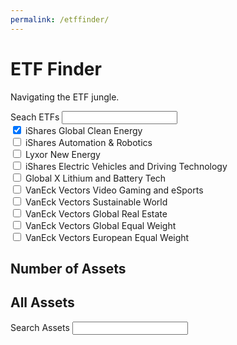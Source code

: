 ```yaml
---
permalink: /etffinder/
---
```



<div id="book-search-container">
    <title>ETF Finder</title>
    <h1>ETF Finder</h1>
    <p class="subtitle">Navigating the ETF jungle.</p>
    Seach ETFs <input type="text">
    <div class='flexbox' id='buttons'>
        <div>
            <input type="checkbox" role="switch" value='ICLN' name="iShares Global Clean Energy" checked='true' class='stockInput'>
            iShares Global Clean Energy
        </div>
        <div>
            <input type="checkbox" role="switch" value='RBOT' name="iShares Automation & Robotics
" class='stockInput'>
            iShares Automation & Robotics
        </div>
        <div>
            <input type="checkbox" role="switch" value='NewEnergy' name="Lyxor New Energy" class='stockInput'>
            Lyxor New Energy
        </div>
        <div>
            <input type="checkbox" role="switch" value='ECAR' name="iShares Electric Vehicles and Driving Technology" class='stockInput'>
            iShares Electric Vehicles and Driving Technology
        </div>
        <div>
            <input type="checkbox" role="switch" value='GlobalXBattery' name="Global X Lithium and Battery Tech" class='stockInput'>
            Global X Lithium and Battery Tech
        </div>
        <div>
            <input type="checkbox" role="switch" value='UCTESPO' name="VanEck Vectors Video Gaming and eSports" class='stockInput'>
            VanEck Vectors Video Gaming and eSports
        </div>
        <div>
            <input type="checkbox" role="switch" value='TSWE' name="VanEck Vectors Sustainable World" class='stockInput'>
            VanEck Vectors Sustainable World
        </div>
        <div>
            <input type="checkbox" role="switch" value='TRET' name="VanEck Vectors Global Real Estate" class='stockInput'>
            VanEck Vectors Global Real Estate
        </div>
        <div>
            <input type="checkbox" role="switch" value='TGET' name="VanEck Vectors Global Equal Weight" class='stockInput'>
            VanEck Vectors Global Equal Weight
        </div>
        <div>
            <input type="checkbox" role="switch" value='TEET' name="VanEck Vectors European Equal Weight" class='stockInput'>
            VanEck Vectors European Equal Weight
        </div>
    </div>
    <h2>Number of Assets</h2>
    <div class='flexbox' id='overview'></div>
    <h2>All Assets</h2>
    Search Assets <input type="text" id="stockSearch">
    <div class='flexbox' id='holdings'></div>
</div>

 
<script src="https://cdn.jsdelivr.net/npm/danfojs@0.2.2/lib/bundle.min.js"></script>
<script src="/etffinder/table.js"></script>
<link rel="stylesheet" href="/etffinder/style.css" />